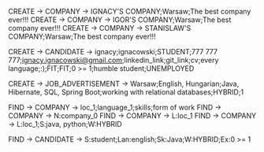 CREATE -> COMPANY -> IGNACY'S COMPANY;Warsaw;The best company ever!!!
CREATE -> COMPANY -> IGOR'S COMPANY;Warsaw;The best company ever!!!
CREATE -> COMPANY -> STANISLAW'S COMPANY;Warsaw;The best company ever!!!

CREATE -> CANDIDATE -> ignacy;ignacowski;STUDENT;777 777 777;ignacy.ignacowski@gmail.com;linkedin_link;git_link;cv;every language;:);FIT;FIT;0 >= 1;humble student;UNEMPLOYED

CREATE -> JOB_ADVERTISEMENT -> Warsaw;English, Hungarian;Java, Hibernate, SQL, Spring Boot;working with relational databases;HYBRID;1


FIND -> COMPANY -> loc_1;language_1;skills;form of work
FIND -> COMPANY -> N:company_0
FIND -> COMPANY -> L:loc_1
FIND -> COMPANY -> L:loc_1;S:java, python;W:HYBRID

FIND -> CANDIDATE -> S:student;Lan:english;Sk:Java;W:HYBRID;Ex:0 >= 1

[//]: # ([FIND, [COMPANY {loc_1, language_1, skills, form of work}]])

